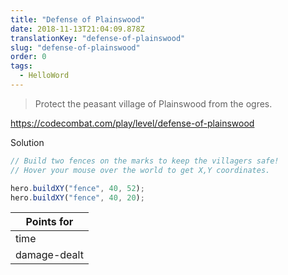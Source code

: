 ```yaml
---
title: "Defense of Plainswood"
date: 2018-11-13T21:04:09.878Z
translationKey: "defense-of-plainswood"
slug: "defense-of-plainswood"
order: 0
tags:
  - HelloWord
---
```


> Protect the peasant village of Plainswood from the ogres.

https://codecombat.com/play/level/defense-of-plainswood

Solution

```javascript
// Build two fences on the marks to keep the villagers safe!
// Hover your mouse over the world to get X,Y coordinates.

hero.buildXY("fence", 40, 52);
hero.buildXY("fence", 40, 20);

```

Points for |
--- |
time |
damage-dealt |


